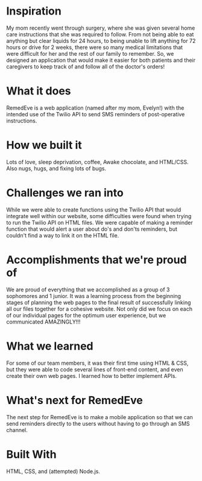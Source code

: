 # Inspiration
My mom recently went through surgery, where she was given several home care instructions that she was required to follow. From not being able to eat anything but clear liquids for 24 hours, to being unable to lift anything for 72 hours or drive for 2 weeks, there were so many medical limitations that were difficult for her and the rest of our family to remember. So, we designed an application that would make it easier for both patients and their caregivers to keep track of and follow all of the doctor's orders!

# What it does
RemedEve is a web application (named after my mom, Evelyn!) with the intended use of the Twilio API to send SMS reminders of post-operative instructions.

# How we built it
Lots of love, sleep deprivation, coffee, Awake chocolate, and HTML/CSS.
Also nugs, hugs, and fixing lots of bugs.

# Challenges we ran into
While we were able to create functions using the Twilio API that would integrate well within our website, some difficulties were found when trying to run the Twilio API on HTML files. We were capable of making a reminder function that would alert a user about do's and don'ts reminders, but couldn't find a way to link it on the HTML file.

# Accomplishments that we're proud of
We are proud of everything that we accomplished as a group of 3 sophomores and 1 junior. It was a learning process from the beginning stages of planning the web pages to the final result of successfully linking all our files together for a cohesive website. Not only did we focus on each of our individual pages for the optimum user experience, but we communicated AMAZINGLY!!!

# What we learned
For some of our team members, it was their first time using HTML & CSS, but they were able to code several lines of front-end content, and even create their own web pages. I learned how to better implement APIs.

# What's next for RemedEve
The next step for RemedEve is to make a mobile application so that we can send reminders directly to the users without having to go through an SMS channel.

# Built With
HTML, CSS, and (attempted) Node.js.
